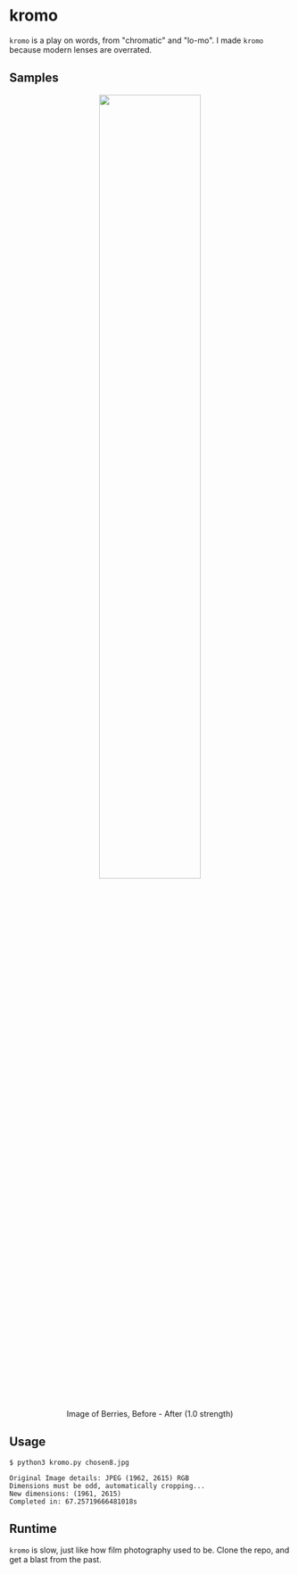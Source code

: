 # kromo
`kromo` is a play on words, from "chromatic" and "lo-mo". I made `kromo` because modern lenses are overrated.
## Samples
<p align="center">
  <img src=https://github.com/yoonsikp/chromate/blob/master/output2.gif?raw=true width=60%>
 </p>
 <p align="center">
  Image of Berries, Before - After (1.0 strength)
</p>

## Usage
```
$ python3 kromo.py chosen8.jpg

Original Image details: JPEG (1962, 2615) RGB
Dimensions must be odd, automatically cropping...
New dimensions: (1961, 2615)
Completed in: 67.25719666481018s
```

## Runtime
`kromo` is slow, just like how film photography used to be. Clone the repo, and get a blast from the past.
